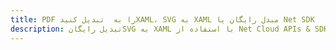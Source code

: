 ---title: PDF را به  تبدیل کنیدXAML، SVG به XAML مبدل رایگان یا Net SDKdescription: تبدیل رایگانSVG به XAML با استفاده از Net Cloud APIs & SDK همچنین اسناد PDF را در Cloud ایجاد، ویرایش و رندر کنید.---